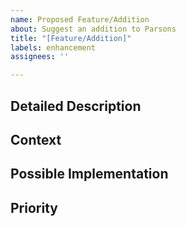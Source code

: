 ```yaml
---
name: Proposed Feature/Addition
about: Suggest an addition to Parsons
title: "[Feature/Addition]"
labels: enhancement
assignees: ''

---
```


<!--- Provide a general summary of the proposed Parsons addition in the Title above -->


## Detailed Description
<!--- Provide a detailed description of the change or addition you are proposing -->


## Context
<!--- Why is this change important to you? How would you use it? -->
<!--- How can it benefit other users? -->


## Possible Implementation
<!--- Not obligatory, but suggest an idea for implementing addition or change -->


## Priority
<!--- Please indicate whether adding this feature is high, medium, or low priority for you. If the issue is time-sensitive for you, please let us know when you want it addressed by. -->